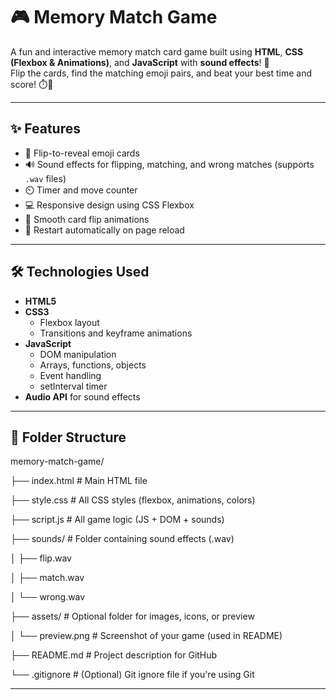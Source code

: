 # 🎮 Memory Match Game

A fun and interactive memory match card game built using **HTML**, **CSS (Flexbox & Animations)**, and **JavaScript** with **sound effects**! 🎉  
Flip the cards, find the matching emoji pairs, and beat your best time and score! ⏱️🧠

---

## ✨ Features

- 🎴 Flip-to-reveal emoji cards
- 🔊 Sound effects for flipping, matching, and wrong matches (supports `.wav` files)
- ⏲️ Timer and move counter
- 💻 Responsive design using CSS Flexbox
- 🎨 Smooth card flip animations
- 🔁 Restart automatically on page reload

---

## 🛠️ Technologies Used

- **HTML5**
- **CSS3**
  - Flexbox layout
  - Transitions and keyframe animations
- **JavaScript**
  - DOM manipulation
  - Arrays, functions, objects
  - Event handling
  - setInterval timer
- **Audio API** for sound effects

---

## 📂 Folder Structure

memory-match-game/

├── index.html              # Main HTML file

├── style.css               # All CSS styles (flexbox, animations, colors)

├── script.js               # All game logic (JS + DOM + sounds)

├── sounds/                 # Folder containing sound effects (.wav)

│   ├── flip.wav

│   ├── match.wav

│   └── wrong.wav

├── assets/                 # Optional folder for images, icons, or preview

│   └── preview.png         # Screenshot of your game (used in README)

├── README.md               # Project description for GitHub

└── .gitignore              # (Optional) Git ignore file if you're using Git

---
